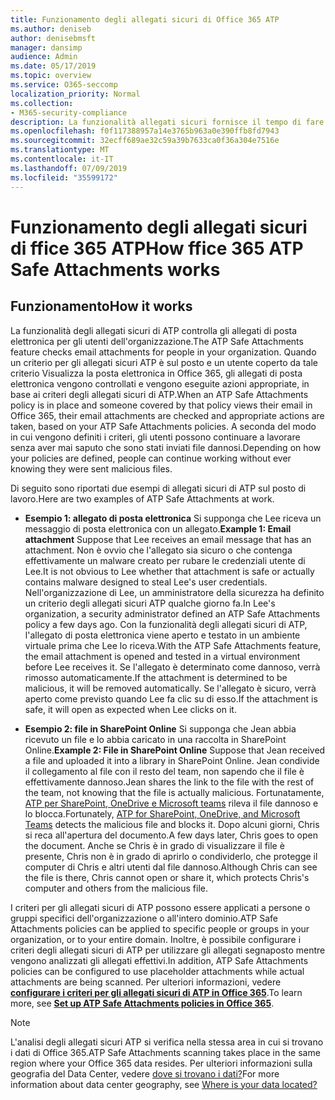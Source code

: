 ```yaml
---
title: Funzionamento degli allegati sicuri di Office 365 ATP
ms.author: deniseb
author: denisebmsft
manager: dansimp
audience: Admin
ms.date: 05/17/2019
ms.topic: overview
ms.service: O365-seccomp
localization_priority: Normal
ms.collection:
- M365-security-compliance
description: La funzionalità allegati sicuri fornisce il tempo di fare clic sulla verifica degli allegati di posta elettronica. Utilizzo degli allegati sicuri per proteggere l'organizzazione da file dannosi che gli utenti inviano o ricevono tramite posta elettronica.
ms.openlocfilehash: f0f117388957a14e3765b963a0e390ffb8fd7943
ms.sourcegitcommit: 32ecff689ae32c59a39b7633ca0f36a304e7516e
ms.translationtype: MT
ms.contentlocale: it-IT
ms.lasthandoff: 07/09/2019
ms.locfileid: "35599172"
---
```

# <a name="how-ffice-365-atp-safe-attachments-works"></a><span data-ttu-id="c4392-104">Funzionamento degli allegati sicuri di ffice 365 ATP</span><span class="sxs-lookup"><span data-stu-id="c4392-104">How ffice 365 ATP Safe Attachments works</span></span>

## <a name="how-it-works"></a><span data-ttu-id="c4392-105">Funzionamento</span><span class="sxs-lookup"><span data-stu-id="c4392-105">How it works</span></span>

<span data-ttu-id="c4392-106">La funzionalità degli allegati sicuri di ATP controlla gli allegati di posta elettronica per gli utenti dell'organizzazione.</span><span class="sxs-lookup"><span data-stu-id="c4392-106">The ATP Safe Attachments feature checks email attachments for people in your organization.</span></span> <span data-ttu-id="c4392-107">Quando un criterio per gli allegati sicuri ATP è sul posto e un utente coperto da tale criterio Visualizza la posta elettronica in Office 365, gli allegati di posta elettronica vengono controllati e vengono eseguite azioni appropriate, in base ai criteri degli allegati sicuri di ATP.</span><span class="sxs-lookup"><span data-stu-id="c4392-107">When an ATP Safe Attachments policy is in place and someone covered by that policy views their email in Office 365, their email attachments are checked and appropriate actions are taken, based on your ATP Safe Attachments policies.</span></span> <span data-ttu-id="c4392-108">A seconda del modo in cui vengono definiti i criteri, gli utenti possono continuare a lavorare senza aver mai saputo che sono stati inviati file dannosi.</span><span class="sxs-lookup"><span data-stu-id="c4392-108">Depending on how your policies are defined, people can continue working without ever knowing they were sent malicious files.</span></span>
  
<span data-ttu-id="c4392-109">Di seguito sono riportati due esempi di allegati sicuri di ATP sul posto di lavoro.</span><span class="sxs-lookup"><span data-stu-id="c4392-109">Here are two examples of ATP Safe Attachments at work.</span></span>
  
- <span data-ttu-id="c4392-110">**Esempio 1: allegato di posta elettronica** Si supponga che Lee riceva un messaggio di posta elettronica con un allegato.</span><span class="sxs-lookup"><span data-stu-id="c4392-110">**Example 1: Email attachment** Suppose that Lee receives an email message that has an attachment.</span></span> <span data-ttu-id="c4392-111">Non è ovvio che l'allegato sia sicuro o che contenga effettivamente un malware creato per rubare le credenziali utente di Lee.</span><span class="sxs-lookup"><span data-stu-id="c4392-111">It is not obvious to Lee whether that attachment is safe or actually contains malware designed to steal Lee's user credentials.</span></span> <span data-ttu-id="c4392-112">Nell'organizzazione di Lee, un amministratore della sicurezza ha definito un criterio degli allegati sicuri ATP qualche giorno fa.</span><span class="sxs-lookup"><span data-stu-id="c4392-112">In Lee's organization, a security administrator defined an ATP Safe Attachments policy a few days ago.</span></span> <span data-ttu-id="c4392-113">Con la funzionalità degli allegati sicuri di ATP, l'allegato di posta elettronica viene aperto e testato in un ambiente virtuale prima che Lee lo riceva.</span><span class="sxs-lookup"><span data-stu-id="c4392-113">With the ATP Safe Attachments feature, the email attachment is opened and tested in a virtual environment before Lee receives it.</span></span> <span data-ttu-id="c4392-114">Se l'allegato è determinato come dannoso, verrà rimosso automaticamente.</span><span class="sxs-lookup"><span data-stu-id="c4392-114">If the attachment is determined to be malicious, it will be removed automatically.</span></span> <span data-ttu-id="c4392-115">Se l'allegato è sicuro, verrà aperto come previsto quando Lee fa clic su di esso.</span><span class="sxs-lookup"><span data-stu-id="c4392-115">If the attachment is safe, it will open as expected when Lee clicks on it.</span></span>

- <span data-ttu-id="c4392-116">**Esempio 2: file in SharePoint Online** Si supponga che Jean abbia ricevuto un file e lo abbia caricato in una raccolta in SharePoint Online.</span><span class="sxs-lookup"><span data-stu-id="c4392-116">**Example 2: File in SharePoint Online** Suppose that Jean received a file and uploaded it into a library in SharePoint Online.</span></span> <span data-ttu-id="c4392-117">Jean condivide il collegamento al file con il resto del team, non sapendo che il file è effettivamente dannoso.</span><span class="sxs-lookup"><span data-stu-id="c4392-117">Jean shares the link to the file with the rest of the team, not knowing that the file is actually malicious.</span></span> <span data-ttu-id="c4392-118">Fortunatamente, [ATP per SharePoint, OneDrive e Microsoft teams](atp-for-spo-odb-and-teams.md) rileva il file dannoso e lo blocca.</span><span class="sxs-lookup"><span data-stu-id="c4392-118">Fortunately, [ATP for SharePoint, OneDrive, and Microsoft Teams](atp-for-spo-odb-and-teams.md) detects the malicious file and blocks it.</span></span> <span data-ttu-id="c4392-119">Dopo alcuni giorni, Chris si reca all'apertura del documento.</span><span class="sxs-lookup"><span data-stu-id="c4392-119">A few days later, Chris goes to open the document.</span></span> <span data-ttu-id="c4392-120">Anche se Chris è in grado di visualizzare il file è presente, Chris non è in grado di aprirlo o condividerlo, che protegge il computer di Chris e altri utenti dal file dannoso.</span><span class="sxs-lookup"><span data-stu-id="c4392-120">Although Chris can see the file is there, Chris cannot open or share it, which protects Chris's computer and others from the malicious file.</span></span>

<span data-ttu-id="c4392-121">I criteri per gli allegati sicuri di ATP possono essere applicati a persone o gruppi specifici dell'organizzazione o all'intero dominio.</span><span class="sxs-lookup"><span data-stu-id="c4392-121">ATP Safe Attachments policies can be applied to specific people or groups in your organization, or to your entire domain.</span></span> <span data-ttu-id="c4392-122">Inoltre, è possibile configurare i criteri degli allegati sicuri di ATP per utilizzare gli allegati segnaposto mentre vengono analizzati gli allegati effettivi.</span><span class="sxs-lookup"><span data-stu-id="c4392-122">In addition, ATP Safe Attachments policies can be configured to use placeholder attachments while actual attachments are being scanned.</span></span> <span data-ttu-id="c4392-123">Per ulteriori informazioni, vedere **[configurare i criteri per gli allegati sicuri di ATP in Office 365](set-up-atp-safe-attachments-policies.md)**.</span><span class="sxs-lookup"><span data-stu-id="c4392-123">To learn more, see **[Set up ATP Safe Attachments policies in Office 365](set-up-atp-safe-attachments-policies.md)**.</span></span>

> [!NOTE]
> <span data-ttu-id="c4392-124">L'analisi degli allegati sicuri ATP si verifica nella stessa area in cui si trovano i dati di Office 365.</span><span class="sxs-lookup"><span data-stu-id="c4392-124">ATP Safe Attachments scanning takes place in the same region where your Office 365 data resides.</span></span> <span data-ttu-id="c4392-125">Per ulteriori informazioni sulla geografia del Data Center, vedere [dove si trovano i dati?](https://products.office.com/where-is-your-data-located?geo=All)</span><span class="sxs-lookup"><span data-stu-id="c4392-125">For more information about data center geography, see [Where is your data located?](https://products.office.com/where-is-your-data-located?geo=All)</span></span> 

